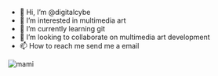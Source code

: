 - 👋 Hi, I’m @digitalcybe
- 👀 I’m interested in multimedia art
- 🌱 I’m currently learning git
- 💞️ I’m looking to collaborate on multimedia art development
- 📫 How to reach me send me a email

<!---
digitalcybe/digitalcybe is a ✨ special ✨ repository because its `README.md` (this file) appears on your GitHub profile.
You can click the Preview link to take a look at your changes.
--->
![mami](https://github.com/digitalcybe/digitalcybe/assets/133819972/55c8c73a-4258-4865-95d6-fe420a46823a)

